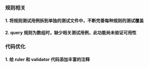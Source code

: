 
### 规则相关

#### 1. 将规则测试用例拆到单独的测试文件中，不断完善每种规则的测试覆盖

#### 2. query 规则为数组时，缺少相关测试用例，此功能尚未验证可用性

### 代码优化

#### 1. 给 ruler 和 validator 代码添加丰富的注释